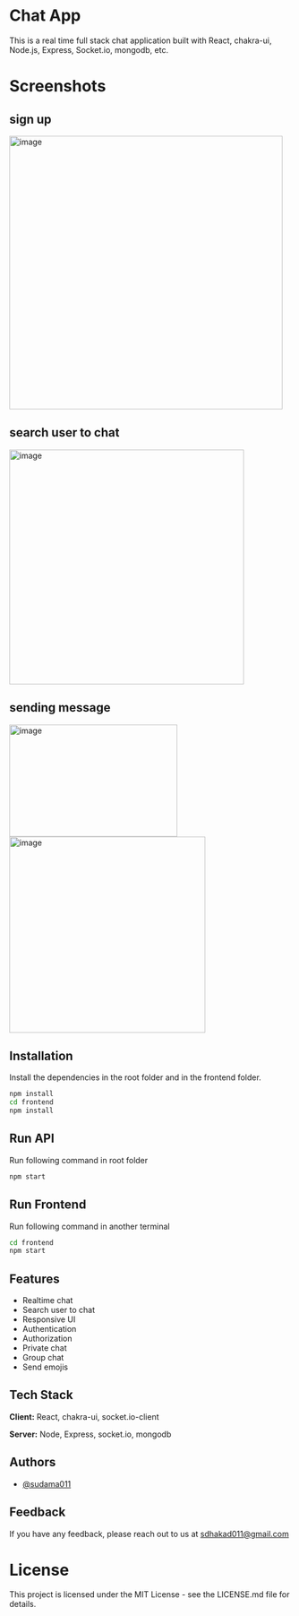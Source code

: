 # Chat App

This is a real time full stack chat application built with React, chakra-ui, Node.js, Express, Socket.io, mongodb, etc.
# Screenshots

## sign up
<img width="488" alt="image" src="https://github.com/sudama011/chat-app/assets/85701247/dbb3b8eb-d6a0-4452-914b-289c69ba2fac">


## search user to chat
<img width="419" alt="image" src="https://github.com/sudama011/chat-app/assets/85701247/cdfbe6be-85c8-4b69-ae9f-a8fd4065f1f9">

## sending message



<img width="300" height="200" alt="image" src="https://github.com/sudama011/chat-app/assets/85701247/5a19498c-d674-4e30-a7ef-865d8bad2483">   
<img width="350" alt="image" src="https://github.com/sudama011/chat-app/assets/85701247/bbc9f68f-9053-40e6-8a2c-8b52910c50fa"> 



## Installation

Install the dependencies in the root folder and in the frontend folder.

```bash
npm install
cd frontend
npm install
```

## Run API

Run following command in root folder

```bash
npm start
```

## Run Frontend

Run following command in another terminal

```bash
cd frontend
npm start
```

## Features

- Realtime chat
- Search user to chat
- Responsive UI
- Authentication
- Authorization
- Private chat
- Group chat
- Send emojis

## Tech Stack

**Client:** React, chakra-ui, socket.io-client

**Server:** Node, Express, socket.io, mongodb

## Authors

- [@sudama011](https://www.github.com/sudama011)

## Feedback

If you have any feedback, please reach out to us at sdhakad011@gmail.com

# License

This project is licensed under the MIT License - see the LICENSE.md file for details.